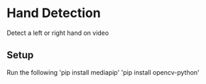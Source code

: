 # Hand Detection

Detect a left or right hand on video

## Setup

Run the following
'pip install mediapip'
'pip install opencv-python'

